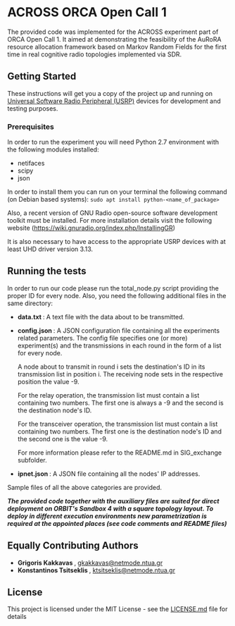 
# ACROSS ORCA Open Call 1

The provided code was implemented for the ACROSS experiment part of ORCA Open Call 1. It aimed at demonstrating the feasibility of the AuRoRA resource allocation framework based on Markov Random Fields for the first time in real cognitive radio topologies implemented via SDR.

## Getting Started

These instructions will get you a copy of the project up and running on [Universal Software Radio Peripheral (USRP)](https://www.ettus.com/) devices for development and testing purposes. 

### Prerequisites

In order to run the experiment you will need Python 2.7 environment with the following modules installed:

* netifaces
* scipy
* json

In order to install them you can run on your terminal the following command (on Debian based systems): 
```sudo apt install python-<name_of_package>```

Also, a recent version of GNU Radio open-source software development toolkit must be installed. For more installation details visit the following website (https://wiki.gnuradio.org/index.php/InstallingGR) 

It is also necessary to have access to the appropriate USRP devices with at least UHD driver version 3.13.



## Running the tests

In order to run our code please run the total_node.py script providing the proper ID for every node. Also, you need the following additional files in the same directory:

* <b> data.txt </b>: A text file with the data about to be transmitted. 

* <b> config.json </b>: A JSON configuration file containing all the experiments related parameters.  The config file specifies one (or more) experiment(s) and the transmissions in each round in the form of a list for every node. 

	A node about to transmit in round i sets the destination's ID in its transmission list in position i. The receiving node sets in the respective position the value -9. 

	For the relay operation, the transmission list must contain a list containing two numbers.  The first one is always a -9 and the second is the destination node's ID. 

	For the transceiver operation, the transmission list must contain a list containing two numbers. The first one is the destination node's ID and the second one is the value -9.

	For more information please refer to the README.md in SIG_exchange subfolder.

* <b> ipnet.json </b> : A JSON file containing all the nodes' IP addresses.
 
 Sample files of all the above categories are provided.
 
 <b><i> The provided code together with the auxiliary files are suited for direct deployment on ORBIT's Sandbox 4 with a square topology layout. To deploy in different execution environments new parametrization is required at the appointed places (see code comments and README files) </i> </b> 

## Equally Contributing Authors

* <b> Grigoris Kakkavas </b>, gkakkavas@netmode.ntua.gr
* <b> Konstantinos Tsitseklis </b> , ktsitseklis@netmode.ntua.gr


## License

This project is licensed under the MIT License - see the [LICENSE.md](LICENSE.md) file for details


